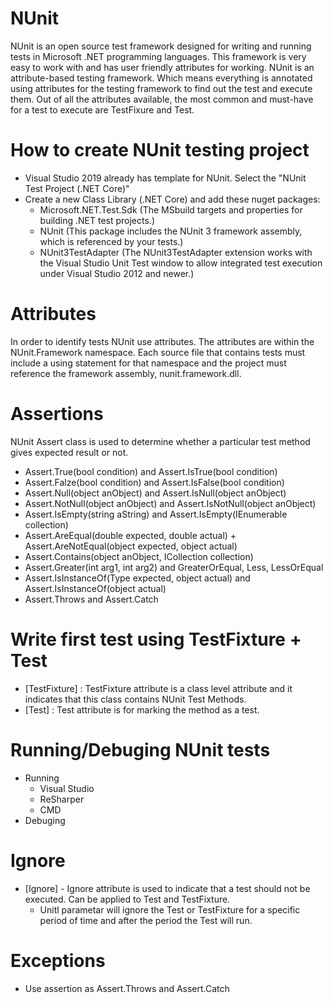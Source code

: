 # NUnit  
NUnit is an open source test framework designed for writing and running tests in Microsoft .NET programming languages. This framework is very easy to work with and has user friendly attributes for working. NUnit is an attribute-based testing framework. Which means everything is annotated using attributes for the testing framework to find out the test and execute them. Out of all the attributes available, the most common and must-have for a test to execute are TestFixure and Test.

# How to create NUnit testing project  
  - Visual Studio 2019 already has template for NUnit. Select the "NUnit Test Project (.NET Core)"
  - Create a new Class Library (.NET Core) and add these nuget packages:  
     - Microsoft.NET.Test.Sdk (The MSbuild targets and properties for building .NET test projects.) 
     - NUnit (This package includes the NUnit 3 framework assembly, which is referenced by your tests.)
     - NUnit3TestAdapter (The NUnit3TestAdapter extension works with the Visual Studio Unit Test window to allow integrated test execution under Visual Studio 2012 and newer.)
      
  
# Attributes
In order to identify tests NUnit use attributes. The attributes are within the NUnit.Framework namespace. Each source file that contains tests must include a using statement for that namespace and the project must reference the framework assembly, nunit.framework.dll.

# Assertions
NUnit Assert class is used to determine whether a particular test method gives expected result or not.   
  - Assert.True(bool condition) and Assert.IsTrue(bool condition)  
  - Assert.Falze(bool condition) and Assert.IsFalse(bool condition)  
  - Assert.Null(object anObject) and Assert.IsNull(object anObject)  
  - Assert.NotNull(object anObject) and Assert.IsNotNull(object anObject)  
  - Assert.IsEmpty(string aString) and Assert.IsEmpty(IEnumerable collection)  
  - Assert.AreEqual(double expected, double actual) + Assert.AreNotEqual(object expected, object actual)  
  - Assert.Contains(object anObject, ICollection collection)  
  - Assert.Greater(int arg1, int arg2)  and GreaterOrEqual, Less, LessOrEqual  
  - Assert.IsInstanceOf(Type expected, object actual) and Assert.IsInstanceOf<T>(object actual)  
  - Assert.Throws and Assert.Catch  
   

# Write first test using TestFixture + Test  
  - [TestFixture] : TestFixture attribute is a class level attribute and it indicates that this class contains NUnit Test Methods.  
  - [Test] : Test attribute is for marking the method as a test.  

# Running/Debuging NUnit tests
  - Running
    - Visual Studio  
    - ReSharper  
    - CMD  
  - Debuging  

# Ignore
  - [Ignore] - Ignore attribute is used to indicate that a test should not be executed. Can be applied to Test and TestFixture.
    - Unitl parametar will ignore the Test or TestFixture for a specific period of time and after the period the Test will run.

# Exceptions 
  - Use assertion as Assert.Throws and Assert.Catch 
